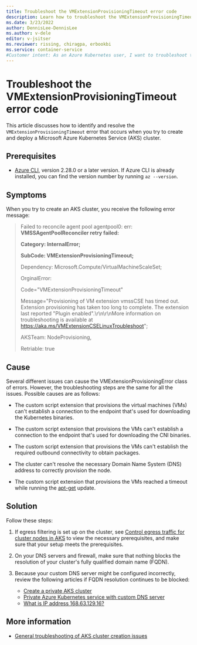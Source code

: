 ```yaml
---
title: Troubleshoot the VMExtensionProvisioningTimeout error code
description: Learn how to troubleshoot the VMExtensionProvisioningTimeout error when you try to create and deploy an Azure Kubernetes Service (AKS) cluster.
ms.date: 3/23/2022
author: DennisLee-DennisLee
ms.author: v-dele
editor: v-jsitser
ms.reviewer: rissing, chiragpa, erbookbi
ms.service: container-service
#Customer intent: As an Azure Kubernetes user, I want to troubleshoot the VMExtensionProvisioningTimeout error code so that I can successfully create and deploy an Azure Kubernetes Service (AKS) cluster.
---
```

# Troubleshoot the VMExtensionProvisioningTimeout error code
 
This article discusses how to identify and resolve the `VMExtensionProvisioningTimeout` error that occurs when you try to create and deploy a Microsoft Azure Kubernetes Service (AKS) cluster.

## Prerequisites

- [Azure CLI](/cli/azure/install-azure-cli), version 2.28.0 or a later version. If Azure CLI is already installed, you can find the version number by running `az --version`.

## Symptoms

When you try to create an AKS cluster, you receive the following error message:

> Failed to reconcile agent pool agentpool0: err: **VMSSAgentPoolReconciler retry failed:**
>
> **Category: InternalError;**
>
> **SubCode: VMExtensionProvisioningTimeout;**
>
> Dependency: Microsoft.Compute/VirtualMachineScaleSet;
>
> OrginalError: 
>
> Code="VMExtensionProvisioningTimeout"
>
> Message="Provisioning of VM extension vmssCSE has timed out. Extension provisioning has taken too long to complete. The extension last reported \"Plugin enabled\".\r\n\r\nMore information on troubleshooting is available at <https://aka.ms/VMExtensionCSELinuxTroubleshoot>";
>
> AKSTeam: NodeProvisioning,
>
> Retriable: true

## Cause

Several different issues can cause the VMExtensionProvisioningError class of errors. However, the troubleshooting steps are the same for all the issues. Possible causes are as follows:

- The custom script extension that provisions the virtual machines (VMs) can't establish a connection to the endpoint that's used for downloading the Kubernetes binaries.

- The custom script extension that provisions the VMs can't establish a connection to the endpoint that's used for downloading the CNI binaries.

- The custom script extension that provisions the VMs can't establish the required outbound connectivity to obtain packages.

- The cluster can't resolve the necessary Domain Name System (DNS) address to correctly provision the node.

- The custom script extension that provisions the VMs reached a timeout while running the [apt-get](https://manpages.ubuntu.com/manpages/xenial/man8/apt-get.8.html) update.

## Solution

Follow these steps:

1. If egress filtering is set up on the cluster, see [Control egress traffic for cluster nodes in AKS](/azure/aks/limit-egress-traffic) to view the necessary prerequisites, and make sure that your setup meets the prerequisites.

1. On your DNS servers and firewall, make sure that nothing blocks the resolution of your cluster's fully qualified domain name (FQDN).

1. Because your custom DNS server might be configured incorrectly, review the following articles if FQDN resolution continues to be blocked:
    - [Create a private AKS cluster](/azure/aks/private-clusters)
    - [Private Azure Kubernetes service with custom DNS server](https://github.com/Azure/terraform/tree/00d15e09c54f25fb6387330c36aa4366122c5aaa/quickstart/301-aks-private-cluster)
    - [What is IP address 168.63.129.16?](/azure/virtual-network/what-is-ip-address-168-63-129-16)
    
## More information

- [General troubleshooting of AKS cluster creation issues](troubleshoot-aks-cluster-creation-issues.md)
